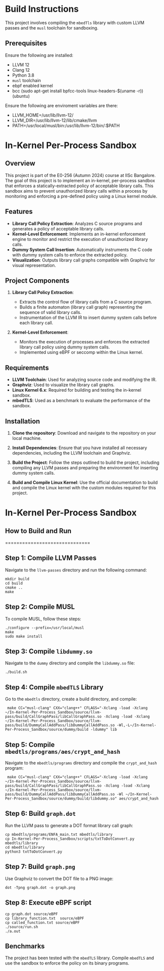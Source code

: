 # Build Instructions

This project involves compiling the `mbedTls` library with custom LLVM passes and the `musl` toolchain for sandboxing.

## Prerequisites

Ensure the following are installed:

- LLVM 12
- Clang 12
- Python 3.8
- `musl` toolchain
- ebpf enabled kernel
- bcc (sudo apt-get install bpfcc-tools linux-headers-$(uname -r)) (ubuntu)

Ensure the following are enviroment variables are there:

- LLVM_HOME=/usr/lib/llvm-12/
- LLVM_DIR=/usr/lib/llvm-12/lib/cmake/llvm
- PATH=/usr/local/musl/bin:/usr/lib/llvm-12/bin/:$PATH

# In-Kernel Per-Process Sandbox

## Overview
This project is part of the E0-256 (Autumn 2024) course at IISc Bangalore. The goal of this project is to implement an in-kernel, per-process sandbox that enforces a statically-extracted policy of acceptable library calls. This sandbox aims to prevent unauthorized library calls within a process by monitoring and enforcing a pre-defined policy using a Linux kernel module.

## Features
- **Library Call Policy Extraction**: Analyzes C source programs and generates a policy of acceptable library calls.
- **Kernel-Level Enforcement**: Implements an in-kernel enforcement engine to monitor and restrict the execution of unauthorized library calls.
- **Dummy System Call Insertion**: Automatically instruments the C code with dummy system calls to enforce the extracted policy.
- **Visualization**: Outputs library call graphs compatible with Graphviz for visual representation.

## Project Components
1. **Library Call Policy Extraction**:
   - Extracts the control flow of library calls from a C source program.
   - Builds a finite automaton (library call graph) representing the sequence of valid library calls.
   - Instrumentation of the LLVM IR to insert dummy system calls before each library call.

2. **Kernel-Level Enforcement**:
   - Monitors the execution of processes and enforces the extracted library call policy using dummy system calls.
   - Implemented using eBPF or seccomp within the Linux kernel.

## Requirements
- **LLVM Toolchain**: Used for analyzing source code and modifying the IR.
- **Graphviz**: Used to visualize the library call graphs.
- **Linux Kernel 6.x**: Required for building and testing the in-kernel sandbox.
- **mbedTLS**: Used as a benchmark to evaluate the performance of the sandbox.

## Installation

1. **Clone the repository**:
   Download and navigate to the repository on your local machine.

2. **Install Dependencies**:
   Ensure that you have installed all necessary dependencies, including the LLVM toolchain and Graphviz.

3. **Build the Project**:
   Follow the steps outlined to build the project, including compiling any LLVM passes and preparing the environment for inserting dummy system calls.

4. **Build and Compile Linux Kernel**:
   Use the official documentation to build and compile the Linux kernel with the custom modules required for this project.

# In-Kernel Per-Process Sandbox

## How to Build and Run
==============================

Step 1: Compile LLVM Passes
----------------------------
Navigate to the `llvm-passes` directory and run the following command:

    mkdir build
    cd build
    cmake ..
    make


Step 2: Compile MUSL
---------------------
To compile MUSL, follow these steps:

    ./configure --prefix=/usr/local/musl
    make
    sudo make install


Step 3: Compile `libdummy.so`
----------------------------
Navigate to the `dummy` directory and compile the `libdummy.so` file:

    ./build.sh


Step 4: Compile `mbedTLS` Library
----------------------------------
Go to the `mbedtls` directory, create a build directory, and compile:

     make CC="musl-clang" CXX="clang++" CFLAGS="-Xclang -load -Xclang ~/In-Kernel-Per-Process_Sandbox/source/llvm-pass/build/CallGraphPass/libCallGraphPass.so -Xclang -load -Xclang ~/In-Kernel-Per-Process_Sandbox/source/llvm-pass/build/DummyCallAddPass/libDummyCallAddPass.so -Wl,-L~/In-Kernel-Per-Process_Sandbox/source/dummy/build -ldummy" lib



Step 5: Compile `mbedtls/programs/aes/crypt_and_hash`
-----------------------------------------------------
Navigate to the `mbedtls/programs` directory and compile the `crypt_and_hash` program:

     make CC="musl-clang" CXX="clang++" CFLAGS="-Xclang -load -Xclang ~/In-Kernel-Per-Process_Sandbox/source/llvm-pass/build/CallGraphPass/libCallGraphPass.so -Xclang -load -Xclang ~/In-Kernel-Per-Process_Sandbox/source/llvm-pass/build/DummyCallAddPass/libDummyCallAddPass.so -Wl ~/In-Kernel-Per-Process_Sandbox/source/dummy/build/libdummy.so" aes/crypt_and_hash


Step 6: Build `graph.dot`
-------------------------
Run the LLVM pass to generate a DOT format library call graph:

    cp mbedtls/programs/ENFA_main.txt mbedtls/library
    cp In-Kernel-Per-Process_Sandbox/scripts/txtToDotConvert.py mbedtls/library
    cd mbedtls/library
    python3 txtToDotConvert.py


Step 7: Build `graph.png`
-------------------------
Use Graphviz to convert the DOT file to a PNG image:

    dot -Tpng graph.dot -o graph.png


Step 8: Execute eBPF script
----------------------------

    cp graph.dot source/eBPF
    cp library_function.txt  source/eBPF
    cp called_function.txt source/eBPF
    ./source/run.sh
    ./a.out


## Benchmarks

The project has been tested with the `mbedTLS` library. Compile `mbedTLS` and use the sandbox to enforce the policy on its binary programs.